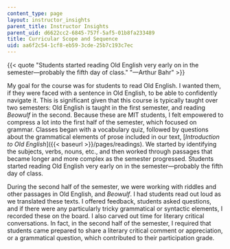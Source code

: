 ```yaml
---
content_type: page
layout: instructor_insights
parent_title: Instructor Insights
parent_uid: d6622cc2-6845-757f-5af5-01b8fa233489
title: Curricular Scope and Sequence
uid: aa6f2c54-1cf8-eb59-3cde-25b7c193c7ec
---
```


{{< quote "Students started reading Old English very early on in the semester—probably the fifth day of class." "—Arthur Bahr" >}}

My goal for the course was for students to read Old English. I wanted them, if they were faced with a sentence in Old English, to be able to confidently navigate it. This is significant given that this course is typically taught over two semesters: Old English is taught in the first semester, and reading _Beowulf_ in the second. Because these are MIT students, I felt empowered to compress a lot into the first half of the semester, which focused on grammar. Classes began with a vocabulary quiz, followed by questions about the grammatical elements of prose included in our text, [_Introduction to Old English_]({{< baseurl >}}/pages/readings). We started by identifying the subjects, verbs, nouns, etc., and then worked through passages that became longer and more complex as the semester progressed. Students started reading Old English very early on in the semester—probably the fifth day of class.

During the second half of the semester, we were working with riddles and other passages in Old English, and _Beowulf_. I had students read out loud as we translated these texts. I offered feedback, students asked questions, and if there were any particularly tricky grammatical or syntactic elements, I recorded these on the board. I also carved out time for literary critical conversations. In fact, in the second half of the semester, I required that students came prepared to share a literary critical comment or appreciation, or a grammatical question, which contributed to their participation grade.